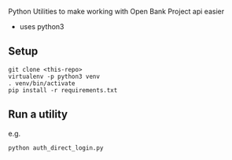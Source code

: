 Python Utilities to make working with Open Bank Project api easier

- uses python3

## Setup

```
git clone <this-repo>
virtualenv -p python3 venv
. venv/bin/activate
pip install -r requirements.txt
```

## Run a utility

e.g.
```
python auth_direct_login.py
```


